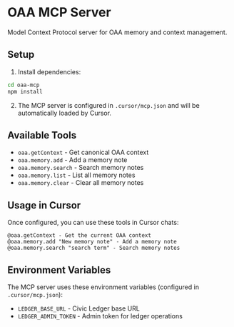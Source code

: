# OAA MCP Server

Model Context Protocol server for OAA memory and context management.

## Setup

1. Install dependencies:
```bash
cd oaa-mcp
npm install
```

2. The MCP server is configured in `.cursor/mcp.json` and will be automatically loaded by Cursor.

## Available Tools

- `oaa.getContext` - Get canonical OAA context
- `oaa.memory.add` - Add a memory note
- `oaa.memory.search` - Search memory notes
- `oaa.memory.list` - List all memory notes
- `oaa.memory.clear` - Clear all memory notes

## Usage in Cursor

Once configured, you can use these tools in Cursor chats:

```
@oaa.getContext - Get the current OAA context
@oaa.memory.add "New memory note" - Add a memory note
@oaa.memory.search "search term" - Search memory notes
```

## Environment Variables

The MCP server uses these environment variables (configured in `.cursor/mcp.json`):
- `LEDGER_BASE_URL` - Civic Ledger base URL
- `LEDGER_ADMIN_TOKEN` - Admin token for ledger operations
